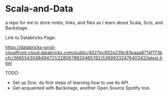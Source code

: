 # Scala-and-Data
a repo for me to store notes, links, and files as I learn about Scala, Scio, and Backstage.

Link to Databricks Page:

https://databricks-prod-cloudfront.cloud.databricks.com/public/4027ec902e239c93eaaa8714f173bcfc/3665543048494721/2280679820465782/5369933247640342/latest.html

TODO:
- Set up Scio, do first steps of learning how to use its API.
- Get acquainted with Backstage, another Open Source Spotify tool.
